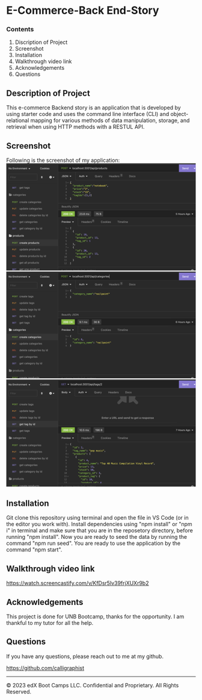 # E-Commerce-Back End-Story

### Contents

1. Discription of Project
2. Screenshot
3. Installation 
4. Walkthrough video link
5. Acknowledgements
6. Questions

## Description of Project
This e-commerce Backend story is an application that is developed by using starter code and uses the command line interface (CLI) and object-relational mapping for various methods of data manipulation, storage, and retrieval when using HTTP methods with a RESTUL API.

## Screenshot
Following is the screenshot of my application:
![this fullfill all the requirements](./1.png)
![this fullfill all the requirements](./2.png)
![this fullfill all the requirements](./3.png)

## Installation 

Git clone this repository using terminal and open the file in VS Code (or in the editor you work with). Install dependencies using "npm install" or "npm i" in terminal and make sure that you are in the reposetory directory, before running "npm install". Now you are ready to seed the data by running the command "npm run seed". You are ready to use the application by the command "npm start".

## Walkthrough video link

https://watch.screencastify.com/v/KfDsr5lv39frjXUXr9b2

## Acknowledgements

This project is done for UNB Bootcamp, thanks for the opportunity. I am thankful to my tutor for all the help.

## Questions

If you have any questions, please reach out to me at my github.

https://github.com/calligraphist

---
© 2023 edX Boot Camps LLC. Confidential and Proprietary. All Rights Reserved.
